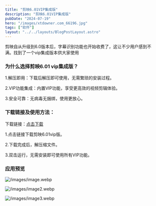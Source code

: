 ```yaml
---
title: "剪映6.01VIP集成版"
description: "剪映6.01VIP集成版"
pubDate: "2024-07-19"
hero: "/images/xtdowner.com_66196.jpg"
tags: ["软件"]
layout: "../../layouts/BlogPostLayout.astro"
---
```


剪映自从升级到6.0版本后，字幕识别功能也开始收费了，这让不少用户感到不满。找到了一个vip集成版本供大家使用


### 为什么选择剪映6.01 vip集成版？

1.解压即用：下载后解压即可使用，无需繁琐的安装过程。

2.VIP功能集成：内置VIP功能，享受更高效的视频剪辑体验。

3.安全可靠：无病毒无捆绑，使用更放心。

### 下载链接及使用方法：

下载链接：[点击下载](https://file.xiaobaoku.cc/剪映6.01绿色精简免安装VIP集成版.rar)

1.点击链接下载剪映6.01vip版。

2.下载完成后，解压缩文件。

3.双击运行，无需安装即可使用所有VIP功能。

### 应用预览

![/images/image.webp](/images/jianying1.png)

![/images/image2.webp](/images/jianying2.png)

![/images/image3.webp](/images/jianying3.png)

